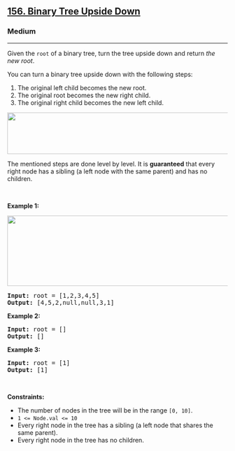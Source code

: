<h2><a href="https://leetcode.com/problems/binary-tree-upside-down">156. Binary Tree Upside Down</a></h2><h3>Medium</h3><hr><p>Given the <code>root</code> of a binary tree, turn the tree upside down and return <em>the new root</em>.</p>

<p>You can turn a binary tree upside down with the following steps:</p>

<ol>
	<li>The original left child becomes the new root.</li>
	<li>The original root becomes the new right child.</li>
	<li>The original right child becomes the new left child.</li>
</ol>
<img alt="" src="https://assets.leetcode.com/uploads/2020/08/29/main.jpg" style="width: 600px; height: 95px;" />
<p>The mentioned steps are done level by level. It is <strong>guaranteed</strong> that every right node has a sibling (a left node with the same parent) and has no children.</p>

<p>&nbsp;</p>
<p><strong class="example">Example 1:</strong></p>
<img alt="" src="https://assets.leetcode.com/uploads/2020/08/29/updown.jpg" style="width: 800px; height: 161px;" />
<pre>
<strong>Input:</strong> root = [1,2,3,4,5]
<strong>Output:</strong> [4,5,2,null,null,3,1]
</pre>

<p><strong class="example">Example 2:</strong></p>

<pre>
<strong>Input:</strong> root = []
<strong>Output:</strong> []
</pre>

<p><strong class="example">Example 3:</strong></p>

<pre>
<strong>Input:</strong> root = [1]
<strong>Output:</strong> [1]
</pre>

<p>&nbsp;</p>
<p><strong>Constraints:</strong></p>

<ul>
	<li>The number of nodes in the tree will be in the range <code>[0, 10]</code>.</li>
	<li><code>1 &lt;= Node.val &lt;= 10</code></li>
	<li>Every right node in the tree has a sibling (a left node that shares the same parent).</li>
	<li>Every right node in the tree has no children.</li>
</ul>
